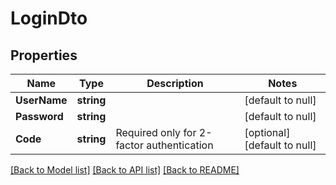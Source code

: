 # LoginDto

## Properties
Name | Type | Description | Notes
------------ | ------------- | ------------- | -------------
**UserName** | **string** |  | [default to null]
**Password** | **string** |  | [default to null]
**Code** | **string** | Required only for 2-factor authentication | [optional] [default to null]

[[Back to Model list]](../README.md#documentation-for-models) [[Back to API list]](../README.md#documentation-for-api-endpoints) [[Back to README]](../README.md)


